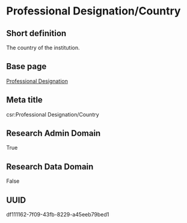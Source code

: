 # Professional Designation/Country
## Short definition
The country of the institution.
## Base page
[Professional Designation](https://github.com/EuroCRIS/CASRAI-Dictionairies/blob/main/Objects/Professional%20Designation.md)
## Meta title
csr:Professional Designation/Country
## Research Admin Domain
True
## Research Data Domain
False
## UUID
df111162-7f09-43fb-8229-a45eeb79bed1
